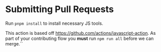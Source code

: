 # Submitting Pull Requests

Run `pnpm install` to install necessary JS tools.

This action is based off https://github.com/actions/javascript-action. As part of your contributing flow you **must** run `npm run all` before we can merge.``
